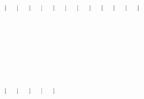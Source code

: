 <div>
 <span align="right" width="30px">
 <code><img width="7%" src="https://www.vectorlogo.zone/logos/nodejs/nodejs-horizontal.svg"></code>
 <code><img width="7%" src="https://www.vectorlogo.zone/logos/tensorflow/tensorflow-ar21.svg"></code>
 <code><img width="7%" src="https://www.vectorlogo.zone/logos/kubernetes/kubernetes-ar21.svg"></code>
 <code><img width="7%" src="https://www.vectorlogo.zone/logos/docker/docker-ar21.svg"></code>
 <code><img width="7%" src="https://www.vectorlogo.zone/logos/amazon_aws/amazon_aws-ar21.svg"></code>
 <code><img width="7%" src="https://www.vectorlogo.zone/logos/graphql/graphql-ar21.svg"></code>
 <code><img width="7%" src="https://www.vectorlogo.zone/logos/reactjs/reactjs-ar21.svg"></code>
 <code><img width="7%" src="https://www.vectorlogo.zone/logos/mongodb/mongodb-ar21.svg"></code>
 <code><img width="7%" src="https://www.vectorlogo.zone/logos/expressjs/expressjs-ar21.svg"></code>
 <code><img width="7%" src="https://www.vectorlogo.zone/logos/jenkins/jenkins-ar21.svg"></code>
 <code><img width="7%" src="https://www.vectorlogo.zone/logos/typescriptlang/typescriptlang-ar21.svg"></code>
 <code><img width="7%" src="https://www.vectorlogo.zone/logos/cucumberio/cucumberio-ar21.svg"></code>
 <code><img width="7%" src="https://www.vectorlogo.zone/logos/raspberrypi/raspberrypi-ar21.svg"></code>
 <code><img width="7%" src="https://www.vectorlogo.zone/logos/mysql/mysql-horizontal.svg"></code>
 <code><img width="7%" src="https://www.vectorlogo.zone/logos/djangoproject/djangoproject-ar21.svg"></code>
 <code><img width="7%" src="https://www.vectorlogo.zone/logos/rapidapi/rapidapi-ar21.svg"></code>
 <code><img width="7%" src="https://www.vectorlogo.zone/logos/getbootstrap/getbootstrap-ar21.svg"></code>
</span>
</div>
